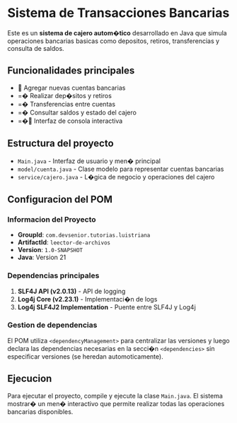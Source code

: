 # Sistema de Transacciones Bancarias

Este es un **sistema de cajero autom�tico** desarrollado en Java que simula operaciones bancarias basicas como depositos, retiros, transferencias y consulta de saldos.

## Funcionalidades principales

-  Agregar nuevas cuentas bancarias
- =� Realizar dep�sitos y retiros
- =� Transferencias entre cuentas
- =� Consultar saldos y estado del cajero
- =� Interfaz de consola interactiva

## Estructura del proyecto

- `Main.java` - Interfaz de usuario y men� principal
- `model/cuenta.java` - Clase modelo para representar cuentas bancarias
- `service/cajero.java` - L�gica de negocio y operaciones del cajero

## Configuracion del POM

### Informacion del Proyecto

- **GroupId**: `com.devsenior.tutorias.luistriana`
- **ArtifactId**: `leector-de-archivos` 
- **Version**: `1.0-SNAPSHOT`
- **Java**: Version 21

### Dependencias principales

1. **SLF4J API (v2.0.13)** - API de logging
2. **Log4j Core (v2.23.1)** - Implementaci�n de logs
3. **Log4j SLF4J2 Implementation** - Puente entre SLF4J y Log4j

### Gestion de dependencias

El POM utiliza `<dependencyManagement>` para centralizar las versiones y luego declara las dependencias necesarias en la secci�n `<dependencies>` sin especificar versiones (se heredan automoticamente).

## Ejecucion

Para ejecutar el proyecto, compile y ejecute la clase `Main.java`. El sistema mostrar� un men� interactivo que permite realizar todas las operaciones bancarias disponibles.